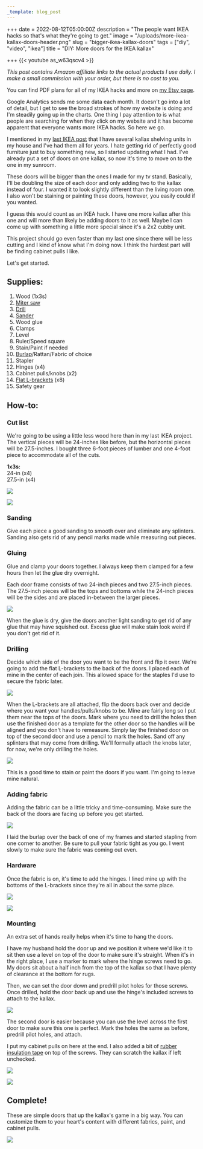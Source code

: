 ```yaml
---
_template: blog_post
---
```


+++
date = 2022-08-12T05:00:00Z
description = "The people want IKEA hacks so that's what they're going to get."
image = "/uploads/more-ikea-kallax-doors-header.png"
slug = "bigger-ikea-kallax-doors"
tags = ["diy", "video", "ikea"]
title = "DIY: More doors for the IKEA kallax"

+++
{{< youtube as_w63qscv4 >}}

_This post contains Amazon affiliate links to the actual products I use daily. I make a small commission with your order, but there is no cost to you._

You can find PDF plans for all of my IKEA hacks and more on [my Etsy page](https://www.etsy.com/shop/CodysCraftyCo).

Google Analytics sends me some data each month. It doesn't go into a lot of detail, but I get to see the broad strokes of how my website is doing and I'm steadily going up in the charts. One thing I pay attention to is what people are searching for when they click on my website and it has become apparent that everyone wants more IKEA hacks. So here we go.

I mentioned in my [last IKEA post](https://craftycody.com/crafts/doors-ikea-kallax/) that I have several kallax shelving units in my house and I've had them all for years. I hate getting rid of perfectly good furniture just to buy something new, so I started updating what I had. I've already put a set of doors on one kallax, so now it's time to move on to the one in my sunroom.

These doors will be bigger than the ones I made for my tv stand. Basically, I'll be doubling the size of each door and only adding two to the kallax instead of four. I wanted it to look slightly different than the living room one. I also won't be staining or painting these doors, however, you easily could if you wanted.

I guess this would count as an IKEA hack. I have one more kallax after this one and will more than likely be adding doors to it as well. Maybe I can come up with something a little more special since it's a 2x2 cubby unit.

This project should go even faster than my last one since there will be less cutting and I kind of know what I'm doing now. I think the hardest part will be finding cabinet pulls I like.

Let's get started.

## Supplies:

 1. Wood (1x3s)
 2. [Miter saw](https://amzn.to/3zYLXCU)
 3. [Drill](https://amzn.to/3BHcK83)
 4. [Sander](https://amzn.to/3zzE71q)
 5. Wood glue
 6. Clamps
 7. Level
 8. Ruler/Speed square
 9. Stain/Paint if needed
10. [Burlap](https://amzn.to/3oTgz2m)/Rattan/Fabric of choice
11. Stapler
12. Hinges (x4)
13. Cabinet pulls/knobs (x2)
14. [Flat L-brackets](https://www.lowes.com/pd/ReliaBilt-ReliaBilt-1-1-2-in-Zinc-Plated-Flat-Corner-Brace-4-Pack/5003433045) (x8)
15. Safety gear

## How-to:

### Cut list

We're going to be using a little less wood here than in my last IKEA project. The vertical pieces will be 24-inches like before, but the horizontal pieces will be 27.5-inches. I bought three 6-foot pieces of lumber and one 4-foot piece to accommodate all of the cuts.

**1x3s:**  
24-in (x4)  
27\.5-in (x4)

![](/uploads/a-setup-for-ikea-doors-2.jpg)

![](/uploads/a-setup-for-ikea-doors-1.jpg)

### Sanding

Give each piece a good sanding to smooth over and eliminate any splinters. Sanding also gets rid of any pencil marks made while measuring out pieces.

### Gluing

Glue and clamp your doors together. I always keep them clamped for a few hours then let the glue dry overnight.

Each door frame consists of two 24-inch pieces and two 27.5-inch pieces. The 27.5-inch pieces will be the tops and bottoms while the 24-inch pieces will be the sides and are placed in-between the larger pieces.

![](/uploads/b-clamping-ikea-doors-1.jpg)

When the glue is dry, give the doors another light sanding to get rid of any glue that may have squished out. Excess glue will make stain look weird if you don't get rid of it.

### Drilling

Decide which side of the door you want to be the front and flip it over. We're going to add the flat L-brackets to the back of the doors. I placed each of mine in the center of each join. This allowed space for the staples I'd use to secure the fabric later.

![](/uploads/c-adding-l-brackets-to-ikea-doors-2.jpg)

When the L-brackets are all attached, flip the doors back over and decide where you want your handles/pulls/knobs to be. Mine are fairly long so I put them near the tops of the doors. Mark where you need to drill the holes then use the finished door as a template for the other door so the handles will be aligned and you don't have to remeasure. Simply lay the finished door on top of the second door and use a pencil to mark the holes. Sand off any splinters that may come from drilling. We'll formally attach the knobs later, for now, we're only drilling the holes.

![](/uploads/c-adding-l-brackets-to-ikea-doors-1.jpg)

This is a good time to stain or paint the doors if you want. I'm going to leave mine natural.

### Adding fabric

Adding the fabric can be a little tricky and time-consuming. Make sure the back of the doors are facing up before you get started.

![](/uploads/d-adding-burlap-to-doors-1.jpg)

I laid the burlap over the back of one of my frames and started stapling from one corner to another. Be sure to pull your fabric tight as you go. I went slowly to make sure the fabric was coming out even.

### Hardware

Once the fabric is on, it's time to add the hinges. I lined mine up with the bottoms of the L-brackets since they're all in about the same place.

![](/uploads/e-hinges-2.jpg)

![](/uploads/e-hinges-1.jpg)

### Mounting

An extra set of hands really helps when it's time to hang the doors.

I have my husband hold the door up and we position it where we'd like it to sit then use a level on top of the door to make sure it's straight. When it's in the right place, I use a marker to mark where the hinge screws need to go. My doors sit about a half inch from the top of the kallax so that I have plenty of clearance at the bottom for rugs.

Then, we can set the door down and predrill pilot holes for those screws. Once drilled, hold the door back up and use the hinge's included screws to attach to the kallax.

![](/uploads/f-finished-doors-closeups-2.jpg)

The second door is easier because you can use the level across the first door to make sure this one is perfect. Mark the holes the same as before, predrill pilot holes, and attach.

I put my cabinet pulls on here at the end. I also added a bit of [rubber insulation tape](https://www.lowes.com/pd/Frost-King-1-8-in-Rubber-Plumbing-Pipe-Wrap-Insulation/3427634) on top of the screws. They can scratch the kallax if left unchecked.

![](/uploads/f-finished-doors-closeups-3.jpg)

![](/uploads/f-finished-doors-closeups-1.jpg)

## Complete!

These are simple doors that up the kallax's game in a big way. You can customize them to your heart's content with different fabrics, paint, and cabinet pulls.

![](/uploads/g-finished-doors-2.jpg)
